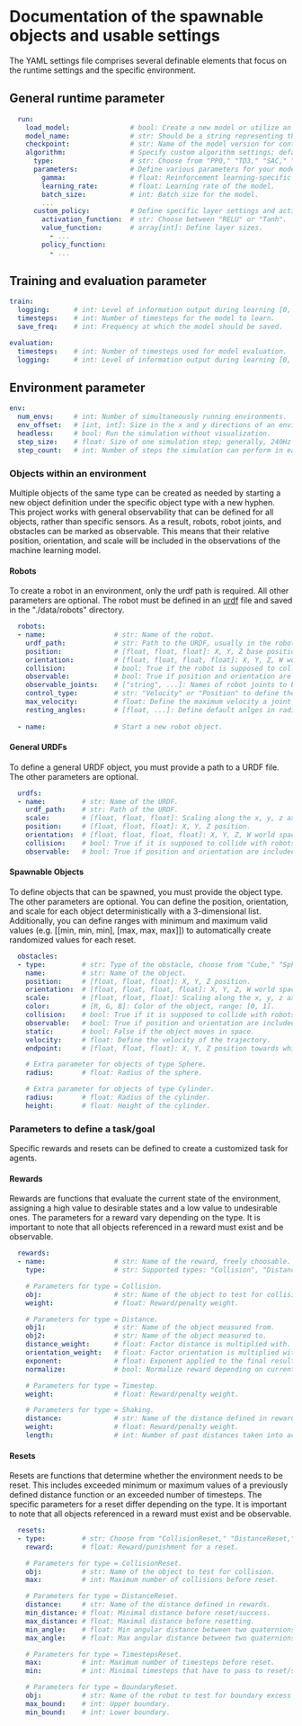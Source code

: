 # Documentation of the spawnable objects and usable settings
The YAML settings file comprises several definable elements that focus on the runtime settings and the specific environment.

## General runtime parameter 
```yaml
  run:
    load_model:               # bool: Create a new model or utilize an existing one.
    model_name:               # str: Should be a string representing the model folder.
    checkpoint:               # str: Name of the model version for continuing training (including .zip).
    algorithm:                # Specify custom algorithm settings; default is used if not defined.
      type:                   # str: Choose from "PPO," "TD3," "SAC," "A2C," or "DDPG".
      parameters:             # Define various parameters for your model, e.g.:
        gamma:                # float: Reinforcement learning-specific parameter.
        learning_rate:        # float: Learning rate of the model.
        batch_size:           # int: Batch size for the model.
        ...
      custom_policy:          # Define specific layer settings and activation function.
        activation_function:  # str: Choose between "RELU" or "Tanh".
        value_function:       # array[int]: Define layer sizes.
          - ...
        policy_function:
          - ...
```

## Training and evaluation parameter
```yaml 
train:
  logging:      # int: Level of information output during learning [0, 1, 2, 3, 4].
  timesteps:    # int: Number of timesteps for the model to learn.
  save_freq:    # int: Frequency at which the model should be saved.

evaluation:
  timesteps:    # int: Number of timesteps used for model evaluation.
  logging:      # int: Level of information output during learning [0, 1, 2, 3, 4].
```

## Environment parameter
```yaml 
env:
  num_envs:     # int: Number of simultaneously running environments.
  env_offset:   # [int, int]: Size in the x and y directions of an environment.
  headless:     # bool: Run the simulation without visualization.
  step_size:    # float: Size of one simulation step; generally, 240Hz = 1/240.
  step_count:   # int: Number of steps the simulation can perform in each iteration.

```

### Objects within an environment
Multiple objects of the same type can be created as needed by starting a new object definition under the specific object type with a new hyphen. This project works with general observability that can be defined for all objects, rather than specific sensors. As a result, robots, robot joints, and obstacles can be marked as observable. This means that their relative position, orientation, and scale will be included in the observations of the machine learning model.

#### Robots
To create a robot in an environment, only the urdf path is required. All other parameters are optional. The robot must be defined in an [urdf](http://wiki.ros.org/urdf) file and saved in the "./data/robots" directory.
```yaml 
  robots:
  - name:                 # str: Name of the robot.
    urdf_path:            # str: Path to the URDF, usually in the robots folder.
    position:             # [float, float, float]: X, Y, Z base position of the robot.
    orientation:          # [float, float, float, float]: X, Y, Z, W world space quaternion of the robot.
    collision:            # bool: True if the robot is supposed to collide with surroundings.
    observable:           # bool: True if position and orientation are included in observations for training.
    observable_joints:    # ["string", ...]: Names of robot joints to be observed.
    control_type:         # str: "Velocity" or "Position" to define the control type.
    max_velocity:         # float: Define the maximum velocity a joint can be moved by.
    resting_angles:       # [float, ...]: Define default anlges in radians for robot joints
    
  - name:                 # Start a new robot object.
```

#### General URDFs
To define a general URDF object, you must provide a path to a URDF file. The other parameters are optional.
```yaml 
  urdfs:
  - name:         # str: Name of the URDF.
    urdf_path:    # str: Path of the URDF.
    scale:        # [float, float, float]: Scaling along the x, y, z axes.
    position:     # [float, float, float]: X, Y, Z position.
    orientation:  # [float, float, float, float]: X, Y, Z, W world space quaternion.
    collision:    # bool: True if it is supposed to collide with robots.
    observable:   # bool: True if position and orientation are included in observations for training.
```  

#### Spawnable Objects
To define objects that can be spawned, you must provide the object type. The other parameters are optional. You can define the position, orientation, and scale for each object deterministically with a 3-dimensional list. Additionally, you can define ranges with minimum and maximum valid values (e.g. [[min, min, min], [max, max, max]]) to automatically create randomized values for each reset.
```yaml  
  obstacles:
  - type:         # str: Type of the obstacle, choose from "Cube," "Sphere," or "Cylinder".
    name:         # str: Name of the object.
    position:     # [float, float, float]: X, Y, Z position.
    orientation:  # [float, float, float, float]: X, Y, Z, W world space quaternion.
    scale:        # [float, float, float]: Scaling along the x, y, z axes.
    color:        # [R, G, B]: Color of the object, range: [0, 1].
    collision:    # bool: True if it is supposed to collide with robots.
    observable:   # bool: True if position and orientation are included in observations for training.
    static:       # bool: False if the object moves in space.
    velocity:     # float: Define the velocity of the trajectory.
    endpoint:     # [float, float, float]: X, Y, Z position towards which the object moves.

    # Extra parameter for objects of type Sphere.
    radius:       # float: Radius of the sphere.

    # Extra parameter for objects of type Cylinder.
    radius:       # float: Radius of the cylinder.
    height:       # float: Height of the cylinder.

```  

### Parameters to define a task/goal
Specific rewards and resets can be defined to create a customized task for agents.

#### Rewards
Rewards are functions that evaluate the current state of the environment, assigning a high value to desirable states and a low value to undesirable ones. The parameters for a reward vary depending on the type. It is important to note that all objects referenced in a reward must exist and be observable.
```yaml  
  rewards:
  - name:                 # str: Name of the reward, freely choosable.
    type:                 # str: Supported types: "Collision", "Distance", "Timestep" or "Shaking".

    # Parameters for type = Collision.
    obj:                  # str: Name of the object to test for collision.
    weight:               # float: Reward/penalty weight.

    # Parameters for type = Distance.
    obj1:                 # str: Name of the object measured from.
    obj2:                 # str: Name of the object measured to.
    distance_weight:      # float: Factor distance is multiplied with.
    orientation_weight:   # float: Factor orientation is multiplied with.
    exponent:             # float: Exponent applied to the final result.
    normalize:            # bool: Normalize reward depending on current position relative to the beginning position.

    # Parameters for type = Timestep.
    weight:               # float: Reward/penalty weight.

    # Parameters for type = Shaking.
    distance:             # str: Name of the distance defined in rewards.
    weight:               # float: Reward/penalty weight.
    length:               # int: Number of past distances taken into account.
``` 

#### Resets
Resets are functions that determine whether the environment needs to be reset. This includes exceeded minimum or maximum values of a previously defined distance function or an exceeded number of timesteps. The specific parameters for a reset differ depending on the type. It is important to note that all objects referenced in a reward must exist and be observable.
```yaml 
  resets:
  - type:         # str: Choose from "CollisionReset," "DistanceReset," "TimestepsReset," or "BoundaryReset".
    reward:       # float: Reward/punishment for a reset.

    # Parameters for type = CollisionReset.
    obj:          # str: Name of the object to test for collision.
    max:          # int: Maximum number of collisions before reset.

    # Parameters for type = DistanceReset.
    distance:     # str: Name of the distance defined in rewards.
    min_distance: # float: Minimal distance before reset/success.
    max_distance: # float: Maximal distance before resetting.
    min_angle:    # float: Min angular distance between two quaternions before reset.
    max_angle:    # float: Max angular distance between two quaternions before reset.

    # Parameters for type = TimestepsReset.
    max:          # int: Maximum number of timesteps before reset.
    min:          # int: Minimal timesteps that have to pass to reset/success.

    # Parameters for type = BoundaryReset.
    obj:          # str: Name of the robot to test for boundary excess (includes the robot's joints).
    max_bound:    # int: Upper boundary.
    min_bound:    # int: Lower boundary.
``` 
